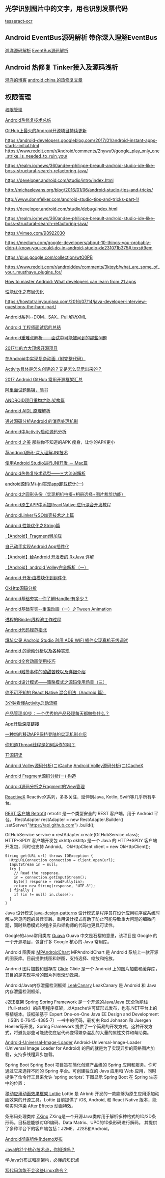 
## 光学识别图片中的文字，用也识别发票代码
[tesseract-ocr](https://github.com/tesseract-ocr/)


## Android EventBus源码解析 带你深入理解EventBus
[鸿洋源码解析](http://blog.csdn.net/lmj623565791/article/details/40920453)
[EventBus源码解析](https://github.com/greenrobot/EventBus)

##  Android 热修复 Tinker接入及源码浅析
[鸿洋的博客](http://blog.csdn.net/lmj623565791/article/details/54882693)
[android china 的热修复文章](http://www.androidchina.net/7501.html)

## 权限管理
[权限管理](http://www.androidchina.net/7332.html)

[Android热修复技术总结](http://www.androidchina.net/7501.html)

[GitHub上最火的Android开源项目持续更新](https://github.com/open-android/Android)

https://android-developers.googleblog.com/2017/01/android-instant-apps-starts-initial.html
https://www.reddit.com/r/Android/comments/2hywu9/google_play_only_one_strike_is_needed_to_ruin_you/

https://realm.io/news/360andev-philippe-breault-android-studio-ide-like-boss-structural-search-refactoring-java/

https://developer.android.com/studio/intro/index.html

http://michaelevans.org/blog/2016/01/06/android-studio-tips-and-tricks/

http://www.donnfelker.com/android-studio-tips-and-tricks-part-1/

https://developer.android.com/studio/debug/index.html

https://realm.io/news/360andev-philippe-breault-android-studio-ide-like-boss-structural-search-refactoring-java/

https://vimeo.com/98922030

https://medium.com/google-developers/about-10-things-you-probably-didn-t-know-you-could-do-in-android-studio-de231071b375#.toxstt9em

https://plus.google.com/collection/wtO0PB

https://www.reddit.com/r/androiddev/comments/3ktqyb/what_are_some_of_your_musthave_plugins_for/

[How to master Android: What developers can learn from 21 apps](https://techbeacon.com/how-master-android-what-developers-can-learn-21-apps)


[性能优化之布局优化](http://www.trinea.cn/android/layout-performance/)

https://howtotrainyourjava.com/2016/07/14/java-developer-interview-questions-the-hard-part/

[Android系列--DOM、SAX、Pull解析XML](http://www.cnblogs.com/xiaoluo501395377/p/3444744.html)


[Android 工程师面试后的总结](http://www.androidchina.net/4666.html)

[Android重难点解析——面试中可能被问到的那些问题](http://www.androidchina.net/4113.html)

[2017年的六大顶级开源项目](http://www.androidchina.net/7329.html)

[在Android中实现复杂动画（附完整代码）](http://www.androidchina.net/7202.html)

[Activity具体是怎么创建的？又是怎么显示出来的？](http://www.androidchina.net/7175.html)

[2017 Android GitHub 常用开源框架汇总](http://www.androidchina.net/7182.html)

[阿里面试题集锦，简书](http://www.jianshu.com/p/cf5092fa2694)

[ANDROID项目重构之路:架构篇](http://keeganlee.me/post/android/20150605)

[Android AIDL 原理解析](https://my.oschina.net/liucundong/blog/649490)

[通过源码分析Android 的消息处理机制](https://my.oschina.net/liucundong/blog/678153)

[Android中Activity启动源码分析](https://my.oschina.net/android520/blog/693376)

[Android 之美](https://my.oschina.net/Silver2014/blog/735736)
那些你不知道的APK 瘦身，让你的APK更小

[荐android源码-深入理解JNI技术](https://my.oschina.net/feiyangxiaomi/blog/743477)

[使用Android Studio进行JNI开发 － Mac篇](https://my.oschina.net/vimfung/blog/744795)

[Android热修复技术选型——三大流派解析](https://my.oschina.net/alibaichuan/blog/745585)

[android源码(M)-jni实现app卸载统计(一)](https://my.oschina.net/feiyangxiaomi/blog/746563)

[Android之圆形头像（实现相机拍摄+相册选择+图片裁剪功能）](https://my.oschina.net/FlyinTang/blog/751595)

[Android原生APP中添加ReactNative 进行混合开发教程](https://my.oschina.net/waterbeta/blog/775521)

[AndroidLinker与SO加壳技术之上篇](https://my.oschina.net/yaq/blog/775569)

[Android 性能优化之String篇](https://my.oschina.net/Silver2014/blog/782047)

[【Android】Fragment懒加载](https://my.oschina.net/huangxianfeng/blog/796921)

[自己动手实现Android App插件化](https://my.oschina.net/android520/blog/796350)

[【Android】给Android 开发者的 RxJava 详解](https://my.oschina.net/huangxianfeng/blog/804271)

[【Android】android Volley完全解析（一）](https://my.oschina.net/huangxianfeng/blog/805196)

[Android 开发:由模块化到组件化](https://my.oschina.net/bv10000/blog/806781)

[OkHttp源码分析](https://my.oschina.net/u/3157630/blog/808625)

[Android基础夯实--你了解Handler有多少？](https://my.oschina.net/ryaneLee/blog/859699)

[Android基础夯实--重温动画（一）之Tween Animation](https://my.oschina.net/ryaneLee/blog/864148)

[进程的Binder线程池工作过程](https://my.oschina.net/u/3168816/blog/871459)

[Android代码规范指北](https://my.oschina.net/daxia/blog/865786)

[填坑实录 Android Studio 利用 ADB WIFI 插件实现真机无线调试](https://my.oschina.net/zhaoxinpeng/blog/872656)

[Android 的滑动分析以及各种实现](https://my.oschina.net/u/2011321/blog/884742)

[Android全套动画使用技巧](https://my.oschina.net/u/2011321/blog/885293)

[Android触摸事件的酸甜苦辣以及详细介绍](https://my.oschina.net/u/2011321/blog/886416)

[Android设计模式——策略模式之源码使用场景（三）](https://my.oschina.net/u/2011321/blog/889859)

[你不可不知的 React Native 混合用法（Android 篇）](https://my.oschina.net/jpushtech/blog/895091)

[3分钟看懂Activity启动流程](https://my.oschina.net/coorchice/blog/897827)

[产品管理40步：一个优秀的产品经理每天都做些什么？](https://my.oschina.net/tanjx/blog/906148)

[App开启深度链接](https://my.oschina.net/aibenben/blog/920462)

[一种新的移动APP保持登陆的实现机制介绍](https://my.oschina.net/u/3532467/blog/978953)

[你知道Thread线程是如何运作的吗？](https://my.oschina.net/coorchice/blog/988712)

[开源研读](https://www.kymjs.com/column/resourcecode.html)

[Android Volley源码分析(二)Cache](http://www.apkbus.com/android-155252-1-1.html)
[Android Volley源码分析(二)CacheX](http://blog.csdn.net/Hello__Zero/article/details/37533971)

[Android Fragment源码分析(一) 构造](http://blog.csdn.net/hello__zero/article/details/38341795)

[Android源码分析之Fragment的View管理](http://blog.csdn.net/u011277123/article/details/53500937)

[ReactiveX](https://github.com/ReactiveX)
ReactiveX系列，多多关注，延伸到Java, Kotlin, Swift等几乎所有平台。

[REST 客户端 Retrofit](https://github.com/square/retrofit)
retrofit 是一个类型安全的 REST 客户端，用于 Android 平台。
RestAdapter restAdapter = new RestAdapter.Builder()
    .setServer("https://api.github.com")
    .build();

GitHubService service = restAdapter.create(GitHubService.class);
HTTP+SPDY 客户端开发包 okhttp
okhttp 是一个 Java 的 HTTP+SPDY 客户端开发包，同时也支持 Android。
OkHttpClient client = new OkHttpClient();

    String get(URL url) throws IOException {
      HttpURLConnection connection = client.open(url);
      InputStream in = null;
      try {
        // Read the response.
        in = connection.getInputStream();
        byte[] response = readFully(in);
        return new String(response, "UTF-8");
      } finally {
        if (in != null) in.close();
      }
    }
Java 设计模式 [java-design-patterns](https://github.com/iluwatar/java-design-patterns)
设计模式是程序员在设计应用程序或系统时解决常见问题的最佳实践，重用设计模式有助于防止可能导致重大问题的细微问题，同时熟悉模式的程序员和架构师的代码也更具可读性。

Google的Java常用类库 [Guava](https://github.com/google/guava)
Guava 中文是石榴的意思，该项目是 Google 的一个开源项目，包含许多 Google 核心的 Java 常用库。

Android 图表库 [MPAndroidChart](https://github.com/PhilJay/MPAndroidChart)
MPAndroidChart 是 Android 系统上一款开源的图表库。目前提供线图和饼图，支持选择、缩放和拖放。

Android 图片加载和缓存库 [Glide](https://github.com/bumptech/glide)
Glide 是一个 Android 上的图片加载和缓存库，其目的是实现平滑的图片列表滚动效果。

Android/Java内存泄露检测框架 [LeakCanary](https://github.com/square/leakcanary)
LeakCanary 是 Android 和 Java 内存泄露检测框架。

J2EE框架 Spring
Spring Framework 是一个开源的Java/Java EE全功能栈（full-stack）的应用程序框架，以Apache许可证形式发布，也有.NET平台上的移植版本。该框架基于 Expert One-on-One Java EE Design and Development（ISBN 0-7645-4385-7）一书中的代码，最初由 Rod Johnson 和 Juergen Hoeller等开发。Spring Framework 提供了一个简易的开发方式，这种开发方式，将避免那些可能致使底层代码变得繁杂混乱的大量的属性文件和帮助类。

[Android-Universal-Image-Loader](https://github.com/nostra13/Android-Universal-Image-Loader)
Android-Universal-Image-Loader (Universal Image Loader for Android) 的目的就是为了实现异步的网络图片加载，支持多线程异步加载。

Spring Boot
Spring Boot 项目旨在简化创建产品级的 Spring 应用和服务。你可通过它来选择不同的 Spring 平台。可创建独立的 Java 应用和 Web 应用，同时提供了命令行工具来允许 ‘spring scripts’.
下图显示 Spring Boot 在 Spring 生态中的位置：

[移动应用动画效果框架 Lottie](https://github.com/airbnb/lottie-android)
Lottie 是 Airbnb 开发的一款能够为原生应用添加动画效果的开源工具。Lottie 目前提供了 iOS, Android, 和 React Native 版本，能够实时渲染 After Effects 动画特效。

条形码处理类库 [ZXing](https://github.com/zxing/zxing)
ZXing是一个开源Java类库用于解析多种格式的1D/2D条形码。目标是能够对QR编码、Data Matrix、UPC的1D条形码进行解码。 其提供了多种平台下的客户端包括：J2ME、J2SE和Android。

[Android彻底组件化demo发布](http://www.androidchina.net/7524.html)

[Java的21个核心技术点，你知道吗？](http://www.androidchina.net/7409.html)

[学Java分布式和高架构，必懂的知识点](http://www.androidchina.net/7540.html)

[写代码怎能不会这些Linux命令？](http://www.androidchina.net/7425.html)
[]()